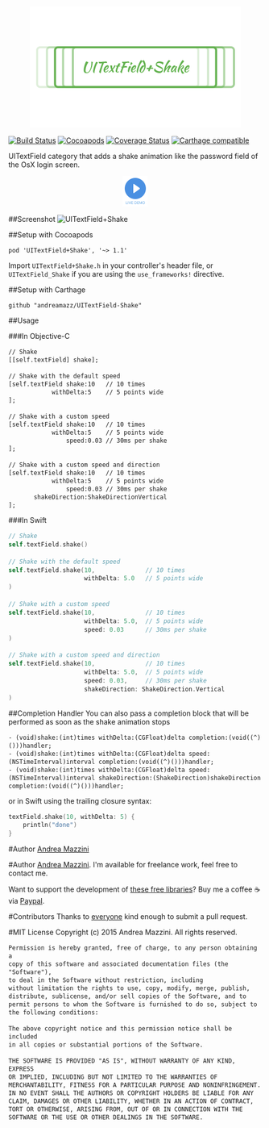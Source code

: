 <p align="center">
  <img width="420" height="240" src="assets/logo.png"/>
</p>

[![Build Status](https://travis-ci.org/andreamazz/UITextField-Shake.svg)](https://travis-ci.org/andreamazz/UITextField-Shake)
[![Cocoapods](https://cocoapod-badges.herokuapp.com/v/UITextField+Shake/badge.svg)](http://cocoapods.org/?q=summary%3Auitextfield%20name%3Ashake%2A)
[![Coverage Status](https://coveralls.io/repos/andreamazz/UITextField-Shake/badge.svg)](https://coveralls.io/r/andreamazz/UITextField-Shake)
[![Carthage compatible](https://img.shields.io/badge/Carthage-compatible-4BC51D.svg?style=flat)](https://github.com/Carthage/Carthage)

UITextField category that adds a shake animation like the password field of the OsX login screen.

<p align="center">
  <a href='https://appetize.io/app/20h2nwzbz128ebvwgf0kkm3tmg' alt='Live demo'>
    <img width="50" height="60" src="assets/demo.png"/>
  </a>
</p>

##Screenshot
![UITextField+Shake](https://raw.githubusercontent.com/andreamazz/UITextField-Shake/master/assets/screenshot.gif)

##Setup with Cocoapods
```
pod 'UITextField+Shake', '~> 1.1'
```
Import ```UITextField+Shake.h``` in your controller's header file, or ```UITextField_Shake``` if you are using the `use_frameworks!` directive.

##Setup with Carthage
```
github "andreamazz/UITextField-Shake"
```

##Usage

###In Objective-C

```objc
// Shake
[[self.textField] shake];

// Shake with the default speed
[self.textField shake:10   // 10 times
            withDelta:5    // 5 points wide
];

// Shake with a custom speed
[self.textField shake:10   // 10 times
            withDelta:5    // 5 points wide
                speed:0.03 // 30ms per shake
];

// Shake with a custom speed and direction
[self.textField shake:10   // 10 times
            withDelta:5    // 5 points wide
                speed:0.03 // 30ms per shake
       shakeDirection:ShakeDirectionVertical
];
```

###In Swift

```swift
// Shake
self.textField.shake()
        
// Shake with the default speed
self.textField.shake(10,              // 10 times
                     withDelta: 5.0   // 5 points wide
)
        
// Shake with a custom speed
self.textField.shake(10,              // 10 times
                     withDelta: 5.0,  // 5 points wide
                     speed: 0.03      // 30ms per shake
)
        
// Shake with a custom speed and direction
self.textField.shake(10,              // 10 times
                     withDelta: 5.0,  // 5 points wide
                     speed: 0.03,     // 30ms per shake
                     shakeDirection: ShakeDirection.Vertical
)
```

##Completion Handler
You can also pass a completion block that will be performed as soon as the shake animation stops
```objc
- (void)shake:(int)times withDelta:(CGFloat)delta completion:(void((^)()))handler;
- (void)shake:(int)times withDelta:(CGFloat)delta speed:(NSTimeInterval)interval completion:(void((^)()))handler;
- (void)shake:(int)times withDelta:(CGFloat)delta speed:(NSTimeInterval)interval shakeDirection:(ShakeDirection)shakeDirection completion:(void((^)()))handler;
```
or in Swift using the trailing closure syntax:
```swift
textField.shake(10, withDelta: 5) {
    println("done")
}
```

#Author
[Andrea Mazzini](https://twitter.com/theandreamazz)

#Author
[Andrea Mazzini](https://twitter.com/theandreamazz). I'm available for freelance work, feel free to contact me. 

Want to support the development of [these free libraries](https://cocoapods.org/owners/734)? Buy me a coffee ☕️ via [Paypal](https://www.paypal.me/andreamazzini).  

#Contributors
Thanks to [everyone](https://github.com/andreamazz/UITextField-Shake/graphs/contributors) kind enough to submit a pull request. 

#MIT License
	Copyright (c) 2015 Andrea Mazzini. All rights reserved.

	Permission is hereby granted, free of charge, to any person obtaining a
	copy of this software and associated documentation files (the "Software"),
	to deal in the Software without restriction, including
	without limitation the rights to use, copy, modify, merge, publish,
	distribute, sublicense, and/or sell copies of the Software, and to
	permit persons to whom the Software is furnished to do so, subject to
	the following conditions:

	The above copyright notice and this permission notice shall be included
	in all copies or substantial portions of the Software.

	THE SOFTWARE IS PROVIDED "AS IS", WITHOUT WARRANTY OF ANY KIND, EXPRESS
	OR IMPLIED, INCLUDING BUT NOT LIMITED TO THE WARRANTIES OF
	MERCHANTABILITY, FITNESS FOR A PARTICULAR PURPOSE AND NONINFRINGEMENT.
	IN NO EVENT SHALL THE AUTHORS OR COPYRIGHT HOLDERS BE LIABLE FOR ANY
	CLAIM, DAMAGES OR OTHER LIABILITY, WHETHER IN AN ACTION OF CONTRACT,
	TORT OR OTHERWISE, ARISING FROM, OUT OF OR IN CONNECTION WITH THE
	SOFTWARE OR THE USE OR OTHER DEALINGS IN THE SOFTWARE.
